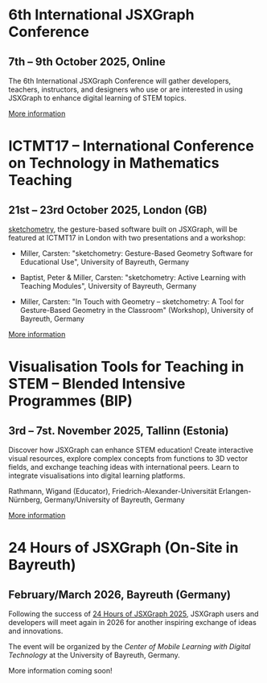 # 6th International JSXGraph Conference

## 7th – 9th October 2025, Online 

The 6th International JSXGraph Conference will gather developers, teachers, instructors, and designers who use or are interested in using JSXGraph to enhance digital learning of STEM topics.

[More information](https://jsxgraph.org/conf2025/)

# ICTMT17 – International Conference on Technology in Mathematics Teaching 

## 21st – 23rd October 2025, London (GB)

[sketchometry](https://sketchometry.org), the gesture-based software built on JSXGraph, will be featured at ICTMT17 in London with two presentations and a workshop:

- Miller, Carsten: "sketchometry: Gesture-Based Geometry Software for Educational Use", University of Bayreuth, Germany

- Baptist, Peter & Miller, Carsten: "sketchometry: Active Learning with Teaching Modules", University of Bayreuth, Germany

- Miller, Carsten: "In Touch with Geometry – sketchometry: A Tool for Gesture-Based Geometry in the Classroom" (Workshop), University of Bayreuth, Germany

[More information](https://ictmt17.org.uk)

# Visualisation Tools for Teaching in STEM – Blended Intensive Programmes (BIP)

## 3rd – 7st. November 2025, Tallinn (Estonia)

Discover how JSXGraph can enhance STEM education! Create interactive visual resources, explore complex concepts from functions to 3D vector fields, and exchange teaching ideas with international peers. Learn to integrate visualisations into digital learning platforms.

Rathmann, Wigand (Educator), Friedrich-Alexander-Universität Erlangen-Nürnberg, Germany/University of Bayreuth, Germany 

[More information](https://sites.google.com/tktk.ee/bipttk/Visualisation-Tools-for-Teaching-in-STEM)

# 24 Hours of JSXGraph (On-Site in Bayreuth)

## February/March 2026, Bayreuth (Germany)

Following the success of [24 Hours of JSXGraph 2025](https://jsxgraph.org/24hours2025/), JSXGraph users and developers will meet again in 2026 for another inspiring exchange of ideas and innovations.

The event will be organized by the _Center of Mobile Learning with Digital Technology_ at the University of Bayreuth, Germany.

More information coming soon!   


